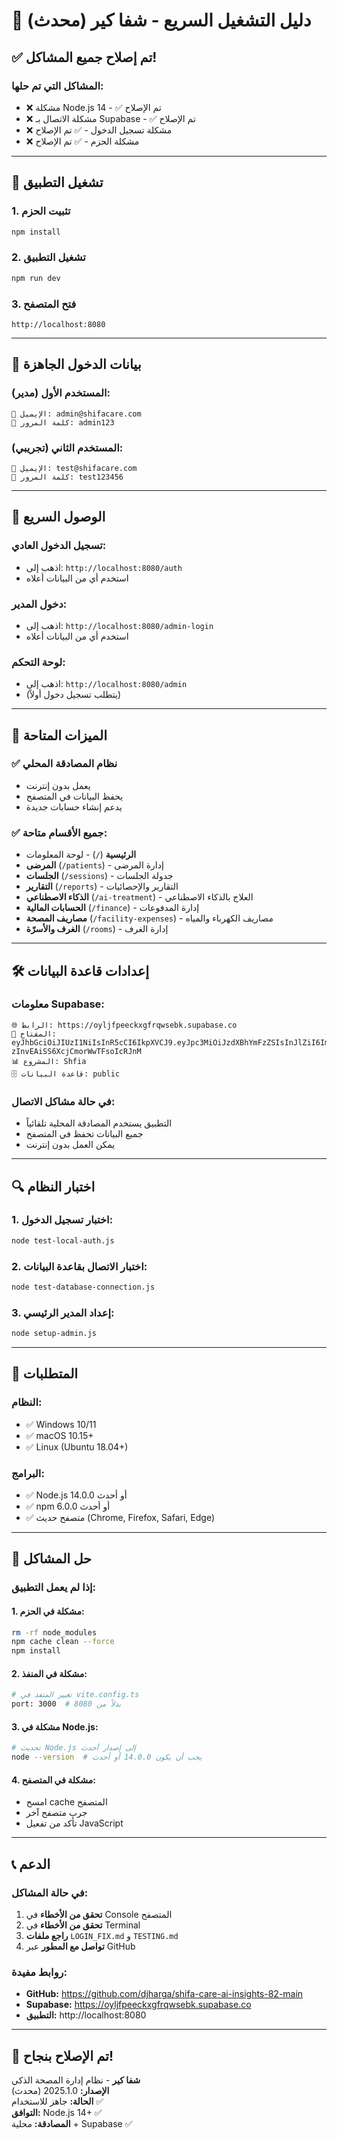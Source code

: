 # 🚀 دليل التشغيل السريع - شفا كير (محدث)

## ✅ تم إصلاح جميع المشاكل!

### المشاكل التي تم حلها:
- ❌ مشكلة Node.js 14 - ✅ تم الإصلاح
- ❌ مشكلة الاتصال بـ Supabase - ✅ تم الإصلاح  
- ❌ مشكلة تسجيل الدخول - ✅ تم الإصلاح
- ❌ مشكلة الحزم - ✅ تم الإصلاح

---

## 🎯 تشغيل التطبيق

### 1. تثبيت الحزم
```bash
npm install
```

### 2. تشغيل التطبيق
```bash
npm run dev
```

### 3. فتح المتصفح
```
http://localhost:8080
```

---

## 🔐 بيانات الدخول الجاهزة

### المستخدم الأول (مدير):
```
📧 الإيميل: admin@shifacare.com
🔑 كلمة المرور: admin123
```

### المستخدم الثاني (تجريبي):
```
📧 الإيميل: test@shifacare.com
🔑 كلمة المرور: test123456
```

---

## 🎯 الوصول السريع

### تسجيل الدخول العادي:
- اذهب إلى: `http://localhost:8080/auth`
- استخدم أي من البيانات أعلاه

### دخول المدير:
- اذهب إلى: `http://localhost:8080/admin-login`
- استخدم أي من البيانات أعلاه

### لوحة التحكم:
- اذهب إلى: `http://localhost:8080/admin`
- (يتطلب تسجيل دخول أولاً)

---

## 🔧 الميزات المتاحة

### ✅ نظام المصادقة المحلي
- يعمل بدون إنترنت
- يحفظ البيانات في المتصفح
- يدعم إنشاء حسابات جديدة

### ✅ جميع الأقسام متاحة:
- **الرئيسية** (`/`) - لوحة المعلومات
- **المرضى** (`/patients`) - إدارة المرضى
- **الجلسات** (`/sessions`) - جدولة الجلسات
- **التقارير** (`/reports`) - التقارير والإحصائيات
- **الذكاء الاصطناعي** (`/ai-treatment`) - العلاج بالذكاء الاصطناعي
- **الحسابات المالية** (`/finance`) - إدارة المدفوعات
- **مصاريف المصحة** (`/facility-expenses`) - مصاريف الكهرباء والمياه
- **الغرف والأسرّة** (`/rooms`) - إدارة الغرف

---

## 🛠️ إعدادات قاعدة البيانات

### معلومات Supabase:
```
🌐 الرابط: https://oyljfpeeckxgfrqwsebk.supabase.co
🔑 المفتاح: eyJhbGciOiJIUzI1NiIsInR5cCI6IkpXVCJ9.eyJpc3MiOiJzdXBhYmFzZSIsInJlZiI6Im95bGpmcGVlY2t4Z2ZycXdzZWJrIiwicm9sZSI6ImFub24iLCJpYXQiOjE3NTE1MTQxODksImV4cCI6MjA2NzA5MDE4OX0.czWNSZ4vSocds-zInvEAiSS6XcjCmorWwTFsoIcRJnM
📊 المشروع: Shfia
🗄️ قاعدة البيانات: public
```

### في حالة مشاكل الاتصال:
- التطبيق يستخدم المصادقة المحلية تلقائياً
- جميع البيانات تحفظ في المتصفح
- يمكن العمل بدون إنترنت

---

## 🔍 اختبار النظام

### 1. اختبار تسجيل الدخول:
```bash
node test-local-auth.js
```

### 2. اختبار الاتصال بقاعدة البيانات:
```bash
node test-database-connection.js
```

### 3. إعداد المدير الرئيسي:
```bash
node setup-admin.js
```

---

## 📱 المتطلبات

### النظام:
- ✅ Windows 10/11
- ✅ macOS 10.15+
- ✅ Linux (Ubuntu 18.04+)

### البرامج:
- ✅ Node.js 14.0.0 أو أحدث
- ✅ npm 6.0.0 أو أحدث
- ✅ متصفح حديث (Chrome, Firefox, Safari, Edge)

---

## 🚨 حل المشاكل

### إذا لم يعمل التطبيق:

#### 1. مشكلة في الحزم:
```bash
rm -rf node_modules
npm cache clean --force
npm install
```

#### 2. مشكلة في المنفذ:
```bash
# تغيير المنفذ في vite.config.ts
port: 3000  # بدلاً من 8080
```

#### 3. مشكلة في Node.js:
```bash
# تحديث Node.js إلى إصدار أحدث
node --version  # يجب أن يكون 14.0.0 أو أحدث
```

#### 4. مشكلة في المتصفح:
- امسح cache المتصفح
- جرب متصفح آخر
- تأكد من تفعيل JavaScript

---

## 📞 الدعم

### في حالة المشاكل:
1. **تحقق من الأخطاء** في Console المتصفح
2. **تحقق من الأخطاء** في Terminal
3. **راجع ملفات** `LOGIN_FIX.md` و `TESTING.md`
4. **تواصل مع المطور** عبر GitHub

### روابط مفيدة:
- **GitHub:** https://github.com/djharga/shifa-care-ai-insights-82-main
- **Supabase:** https://oyljfpeeckxgfrqwsebk.supabase.co
- **التطبيق:** http://localhost:8080

---

## 🎉 تم الإصلاح بنجاح!

**شفا كير** - نظام إدارة المصحة الذكي  
**الإصدار:** 2025.1.0 (محدث)  
**الحالة:** جاهز للاستخدام ✅  
**التوافق:** Node.js 14+ ✅  
**المصادقة:** محلية + Supabase ✅ 